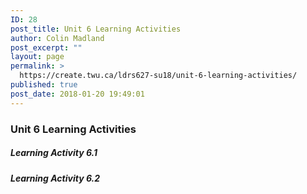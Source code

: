 ```yaml
---
ID: 28
post_title: Unit 6 Learning Activities
author: Colin Madland
post_excerpt: ""
layout: page
permalink: >
  https://create.twu.ca/ldrs627-su18/unit-6-learning-activities/
published: true
post_date: 2018-01-20 19:49:01
---
```

### Unit 6 Learning Activities

##### Learning Activity 6.1

##### Learning Activity 6.2